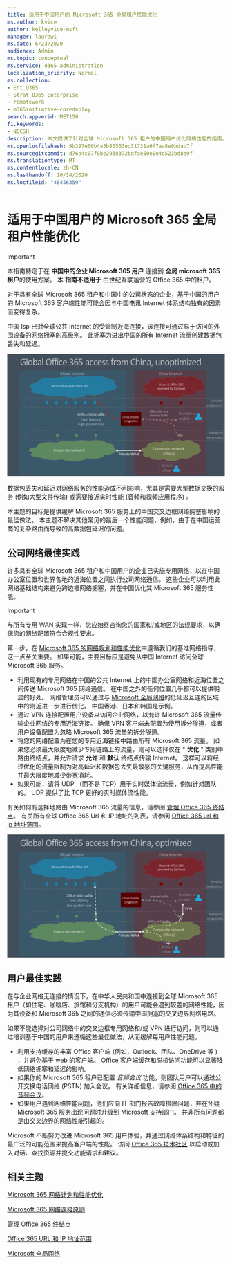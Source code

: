 ```yaml
---
title: 适用于中国用户的 Microsoft 365 全局租户性能优化
ms.author: kvice
author: kelleyvice-msft
manager: laurawi
ms.date: 6/23/2020
audience: Admin
ms.topic: conceptual
ms.service: o365-administration
localization_priority: Normal
ms.collection:
- Ent_O365
- Strat_O365_Enterprise
- remotework
- m365initiative-coredeploy
search.appverid: MET150
f1.keywords:
- NOCSH
description: 本文提供了针对全球 Microsoft 365 租户的中国用户优化网络性能的指南。
ms.openlocfilehash: 9b397e60b4a3b80563ed31731a6f7aa8e0bdab7f
ms.sourcegitcommit: d76a4c07f0be2938372bdfae50e0e4d523bd8e9f
ms.translationtype: MT
ms.contentlocale: zh-CN
ms.lasthandoff: 10/14/2020
ms.locfileid: "48456359"
---
```

# <a name="microsoft-365-global-tenant-performance-optimization-for-china-users"></a>适用于中国用户的 Microsoft 365 全局租户性能优化

>[!IMPORTANT]
>本指南特定于在 **中国中的企业 Microsoft 365 用户** 连接到 **全局 microsoft 365 租户**的使用方案。 本 **指南不适用于** 由世纪互联运营的 Office 365 中的租户。

对于具有全球 Microsoft 365 租户和中国中的公司状态的企业，基于中国的用户的 Microsoft 365 客户端性能可能会因与中国电讯 Internet 体系结构独有的因素而变得复杂。

中国 Isp 已对全球公共 Internet 的受管制近海连接，该连接可通过易于访问的外围设备的网络拥塞的高级别。 此拥塞为进出中国的所有 Internet 流量创建数据包丢失和延迟。

![Microsoft 365 流量-未优化](../media/O365-networking/China-O365-unoptimized.png)

数据包丢失和延迟对网络服务的性能造成不利影响，尤其是需要大型数据交换的服务 (例如大型文件传输) 或需要接近实时性能 (音频和视频应用程序) 。

本主题的目标是提供缓解 Microsoft 365 服务上的中国交叉边框网络拥塞影响的最佳做法。 本主题不解决其他常见的最后一个性能问题，例如，由于在中国运营商的复杂路由而导致的高数据包延迟的问题。

## <a name="corporate-network-best-practices"></a>公司网络最佳实践

许多具有全球 Microsoft 365 租户和中国用户的企业已实施专用网络，以在中国办公室位置和世界各地的近海位置之间执行公司网络通信。 这些企业可以利用此网络基础结构来避免跨边框网络拥塞，并在中国优化其 Microsoft 365 服务性能。

>[!IMPORTANT]
>与所有专用 WAN 实现一样，您应始终咨询您的国家和/或地区的法规要求，以确保您的网络配置符合合规性要求。

第一步，在 [Microsoft 365 的网络规划和性能优化](https://aka.ms/tune)中遵循我们的基准网络指导，这一点至关重要。 如果可能，主要目标应是避免从中国 Internet 访问全球 Microsoft 365 服务。

- 利用现有的专用网络在中国的公共 Internet 上的中国办公室网络和近海位置之间传送 Microsoft 365 网络通信。 在中国之外的任何位置几乎都可以提供明显的好处。 网络管理员可以通过与 [Microsoft 全局网络](https://docs.microsoft.com/azure/networking/microsoft-global-network)的低延迟互连的区域中的附近进一步进行优化。 中国香港、日本和韩国是示例。
- 通过 VPN 连接配置用户设备以访问企业网络，以允许 Microsoft 365 流量传输企业网络的专用近海链接。 确保 VPN 客户端未配置为使用拆分隧道，或者用户设备配置为忽略 Microsoft 365 流量的拆分隧道。
- 将您的网络配置为在您的专用近海链接中路由所有 Microsoft 365 流量。 如果您必须最大限度地减少专用链路上的流量，则可以选择仅在 " **优化** " 类别中路由终结点，并允许请求 **允许** 和 **默认** 终结点传输 Internet。 这样可以将经过优化的流量限制为对高延迟和数据包丢失最敏感的关键服务，从而提高性能并最大限度地减少带宽消耗。
- 如果可能，请将 UDP （而不是 TCP）用于实时媒体流流量，例如针对团队的。 UDP 提供了比 TCP 更好的实时媒体流性能。

有关如何有选择地路由 Microsoft 365 流量的信息，请参阅 [管理 Office 365 终结点](managing-office-365-endpoints.md)。 有关所有全球 Office 365 Url 和 IP 地址的列表，请参阅 [Office 365 url 和 ip 地址范围](urls-and-ip-address-ranges.md)。

![Microsoft 365 流量优化](../media/O365-networking/China-O365-optimized.png)

## <a name="user-best-practices"></a>用户最佳实践

在与企业网络无连接的情况下，在中华人民共和国中连接到全球 Microsoft 365 租户（如住宅、咖啡店、旅馆和分支机构）的用户可能会遇到较差的网络性能，因为其设备和 Microsoft 365 之间的通信必须传输中国拥塞的交叉边界网络电路。

如果不能选择对公司网络中的交叉边框专用网络和/或 VPN 进行访问，则可以通过培训基于中国的用户来遵循这些最佳做法，从而缓解每用户性能问题。

- 利用支持缓存的丰富 Office 客户端 (例如，Outlook、团队、OneDrive 等 ) ，并避免基于 web 的客户端。 Office 客户端缓存和脱机访问功能可以显著降低网络拥塞和延迟的影响。
- 如果你的 Microsoft 365 租户已配置 _音频会议_ 功能，则团队用户可以通过公开交换电话网络 (PSTN) 加入会议。 有关详细信息，请参阅 [Office 365 中的音频会议](https://docs.microsoft.com/microsoftteams/audio-conferencing-in-office-365)。
- 如果用户遇到网络性能问题，他们应向 IT 部门报告故障排除问题，并在怀疑 Microsoft 365 服务出现问题时升级到 Microsoft 支持部门。 并非所有问题都是由交叉边界的网络性能引起的。

Microsoft 不断努力改进 Microsoft 365 用户体验，并通过网络体系结构和特征的最广泛的可能范围来提高客户端的性能。 访问 [Office 365 技术社区](https://techcommunity.microsoft.com/t5/office-365/bd-p/Office365General) 以启动或加入对话、查找资源并提交功能请求和建议。

## <a name="related-topics"></a>相关主题

[Microsoft 365 网络计划和性能优化](https://aka.ms/tune)

[Microsoft 365 网络连接原则](microsoft-365-network-connectivity-principles.md)

[管理 Office 365 终结点](managing-office-365-endpoints.md)

[Office 365 URL 和 IP 地址范围](urls-and-ip-address-ranges.md)

[Microsoft 全局网络](https://docs.microsoft.com/azure/networking/microsoft-global-network)
